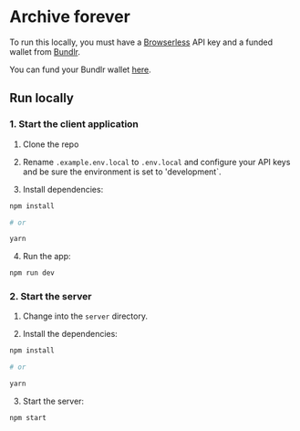 # Archive forever

To run this locally, you must have a [Browserless](https://www.browserless.io/) API key and a funded wallet from [Bundlr](https://bundlr.network/).

You can fund your Bundlr wallet [here](https://demo.bundlr.network/).

## Run locally

### 1. Start the client application

1. Clone the repo

2. Rename `.example.env.local` to `.env.local` and configure your API keys and be sure the environment is set to 'development`.

3. Install dependencies:

```sh
npm install

# or

yarn
```

4. Run the app:

```sh
npm run dev
```

### 2. Start the server

1. Change into the `server` directory.

2. Install the dependencies:

```sh
npm install

# or

yarn
```

3. Start the server:

```sh
npm start
```